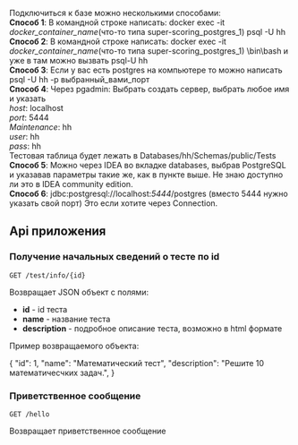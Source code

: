 Подключиться к базе можно несколькими способами:\
**Способ 1**: В командной строке написать: docker exec -it *docker_container_name*(что-то типа super-scoring_postgres_1)
psql -U hh\
**Способ 2**: В командной строке написать: docker exec -it *docker_container_name*(что-то типа super-scoring_postgres_1)
\bin\bash и уже в там можно вызвать psql-U hh\
**Способ 3**: Если у вас есть postgres на компьютере то можно написать psql -U hh -p выбранный_вами_порт\
**Способ 4**: Через pgadmin: Выбрать создать сервер, выбрать любое имя и указать\
*host*: localhost\
*port*: 5444\
*Maintenance*: hh\
*user*: hh\
*pass*: hh\
Тестовая таблица будет лежать в Databases/hh/Schemas/public/Tests\
**Способ 5**: Можно через IDEA во вкладке databases, выбрав PostgreSQL и указавав параметры такие же, как в пункте выше.
Не знаю доступно ли это в IDEA community edition.\
**Способ 6**: jdbc:postgresql://localhost:*5444*/postgres (вместо 5444 нужно указать свой порт) Это если хотите через
Connection.

## Api приложения

### Получение начальных сведений о тесте по id

`GET /test/info/{id}`

Возвращает JSON объект с полями:

* **id** - id теста
* **name** - название теста
* **description** - подробное описание теста, возможно в html формате

Пример возвращаемого объекта:

{
    "id": 1,
    "name": "Математический тест",
    "description": "Решите 10 математичесчких задач.",
}

### Приветственное сообщение

`GET /hello`

Возвращает приветственное сообщение
